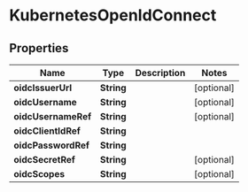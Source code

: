 # KubernetesOpenIdConnect

## Properties
Name | Type | Description | Notes
------------ | ------------- | ------------- | -------------
**oidcIssuerUrl** | **String** |  |  [optional]
**oidcUsername** | **String** |  |  [optional]
**oidcUsernameRef** | **String** |  |  [optional]
**oidcClientIdRef** | **String** |  | 
**oidcPasswordRef** | **String** |  | 
**oidcSecretRef** | **String** |  |  [optional]
**oidcScopes** | **String** |  |  [optional]
